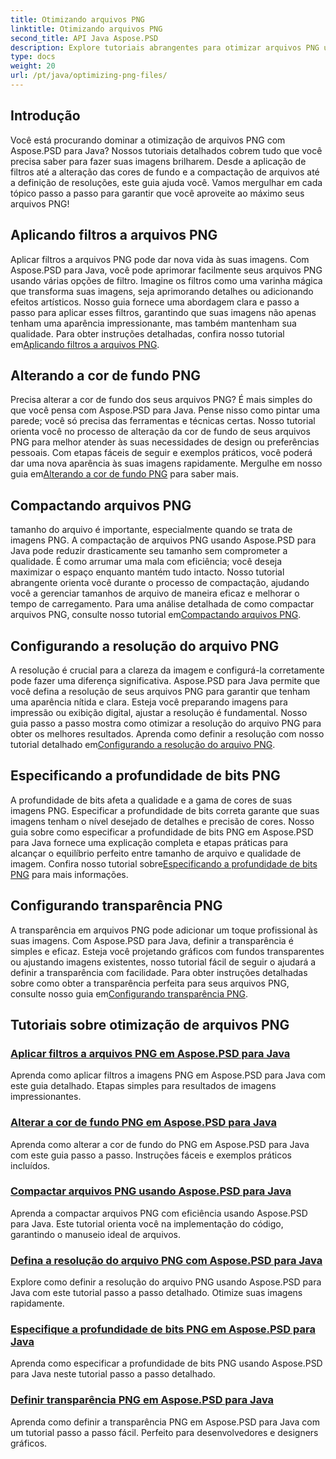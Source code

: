 ```yaml
---
title: Otimizando arquivos PNG
linktitle: Otimizando arquivos PNG
second_title: API Java Aspose.PSD
description: Explore tutoriais abrangentes para otimizar arquivos PNG usando Aspose.PSD para Java, abrangendo filtros, alterações de cor de fundo, compactação, resolução, profundidade de bits e transparência.
type: docs
weight: 20
url: /pt/java/optimizing-png-files/
---
```

## Introdução

Você está procurando dominar a otimização de arquivos PNG com Aspose.PSD para Java? Nossos tutoriais detalhados cobrem tudo que você precisa saber para fazer suas imagens brilharem. Desde a aplicação de filtros até a alteração das cores de fundo e a compactação de arquivos até a definição de resoluções, este guia ajuda você. Vamos mergulhar em cada tópico passo a passo para garantir que você aproveite ao máximo seus arquivos PNG!

## Aplicando filtros a arquivos PNG

Aplicar filtros a arquivos PNG pode dar nova vida às suas imagens. Com Aspose.PSD para Java, você pode aprimorar facilmente seus arquivos PNG usando várias opções de filtro. Imagine os filtros como uma varinha mágica que transforma suas imagens, seja aprimorando detalhes ou adicionando efeitos artísticos. Nosso guia fornece uma abordagem clara e passo a passo para aplicar esses filtros, garantindo que suas imagens não apenas tenham uma aparência impressionante, mas também mantenham sua qualidade. Para obter instruções detalhadas, confira nosso tutorial em[Aplicando filtros a arquivos PNG](./apply-filters-png-files/).

## Alterando a cor de fundo PNG

Precisa alterar a cor de fundo dos seus arquivos PNG? É mais simples do que você pensa com Aspose.PSD para Java. Pense nisso como pintar uma parede; você só precisa das ferramentas e técnicas certas. Nosso tutorial orienta você no processo de alteração da cor de fundo de seus arquivos PNG para melhor atender às suas necessidades de design ou preferências pessoais. Com etapas fáceis de seguir e exemplos práticos, você poderá dar uma nova aparência às suas imagens rapidamente. Mergulhe em nosso guia em[Alterando a cor de fundo PNG](./change-png-background-color/) para saber mais.

## Compactando arquivos PNG

 tamanho do arquivo é importante, especialmente quando se trata de imagens PNG. A compactação de arquivos PNG usando Aspose.PSD para Java pode reduzir drasticamente seu tamanho sem comprometer a qualidade. É como arrumar uma mala com eficiência; você deseja maximizar o espaço enquanto mantém tudo intacto. Nosso tutorial abrangente orienta você durante o processo de compactação, ajudando você a gerenciar tamanhos de arquivo de maneira eficaz e melhorar o tempo de carregamento. Para uma análise detalhada de como compactar arquivos PNG, consulte nosso tutorial em[Compactando arquivos PNG](./compress-png-files/).

## Configurando a resolução do arquivo PNG

 A resolução é crucial para a clareza da imagem e configurá-la corretamente pode fazer uma diferença significativa. Aspose.PSD para Java permite que você defina a resolução de seus arquivos PNG para garantir que tenham uma aparência nítida e clara. Esteja você preparando imagens para impressão ou exibição digital, ajustar a resolução é fundamental. Nosso guia passo a passo mostra como otimizar a resolução do arquivo PNG para obter os melhores resultados. Aprenda como definir a resolução com nosso tutorial detalhado em[Configurando a resolução do arquivo PNG](./set-png-file-resolution/).

## Especificando a profundidade de bits PNG

 A profundidade de bits afeta a qualidade e a gama de cores de suas imagens PNG. Especificar a profundidade de bits correta garante que suas imagens tenham o nível desejado de detalhes e precisão de cores. Nosso guia sobre como especificar a profundidade de bits PNG em Aspose.PSD para Java fornece uma explicação completa e etapas práticas para alcançar o equilíbrio perfeito entre tamanho de arquivo e qualidade de imagem. Confira nosso tutorial sobre[Especificando a profundidade de bits PNG](./specify-png-bit-depth/) para mais informações.

## Configurando transparência PNG

 A transparência em arquivos PNG pode adicionar um toque profissional às suas imagens. Com Aspose.PSD para Java, definir a transparência é simples e eficaz. Esteja você projetando gráficos com fundos transparentes ou ajustando imagens existentes, nosso tutorial fácil de seguir o ajudará a definir a transparência com facilidade. Para obter instruções detalhadas sobre como obter a transparência perfeita para seus arquivos PNG, consulte nosso guia em[Configurando transparência PNG](./set-png-transparency/).

## Tutoriais sobre otimização de arquivos PNG
### [Aplicar filtros a arquivos PNG em Aspose.PSD para Java](./apply-filters-png-files/)
Aprenda como aplicar filtros a imagens PNG em Aspose.PSD para Java com este guia detalhado. Etapas simples para resultados de imagens impressionantes.
### [Alterar a cor de fundo PNG em Aspose.PSD para Java](./change-png-background-color/)
Aprenda como alterar a cor de fundo do PNG em Aspose.PSD para Java com este guia passo a passo. Instruções fáceis e exemplos práticos incluídos.
### [Compactar arquivos PNG usando Aspose.PSD para Java](./compress-png-files/)
Aprenda a compactar arquivos PNG com eficiência usando Aspose.PSD para Java. Este tutorial orienta você na implementação do código, garantindo o manuseio ideal de arquivos.
### [Defina a resolução do arquivo PNG com Aspose.PSD para Java](./set-png-file-resolution/)
Explore como definir a resolução do arquivo PNG usando Aspose.PSD para Java com este tutorial passo a passo detalhado. Otimize suas imagens rapidamente.
### [Especifique a profundidade de bits PNG em Aspose.PSD para Java](./specify-png-bit-depth/)
Aprenda como especificar a profundidade de bits PNG usando Aspose.PSD para Java neste tutorial passo a passo detalhado.
### [Definir transparência PNG em Aspose.PSD para Java](./set-png-transparency/)
Aprenda como definir a transparência PNG em Aspose.PSD para Java com um tutorial passo a passo fácil. Perfeito para desenvolvedores e designers gráficos.